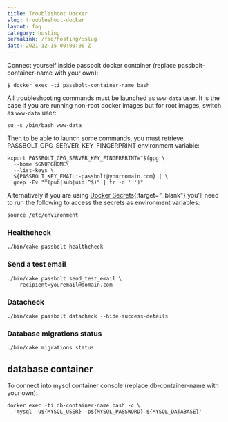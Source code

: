 ```yaml
---
title: Troubleshoot Docker
slug: troubleshoot-docker
layout: faq
category: hosting
permalink: /faq/hosting/:slug
date: 2021-12-15 00:00:00 Z
---
```


Connect yourself inside passbolt docker container (replace passbolt-container-name with your own):

```
$ docker exec -ti passbolt-container-name bash
```

All troubleshooting commands must be launched as `www-data` user. It is the case if you are running non-root docker images but for root images, switch as `www-data` user:

```
su -s /bin/bash www-data
```

Then to be able to launch some commands, you must retrieve PASSBOLT_GPG_SERVER_KEY_FINGERPRINT environment variable:

```
export PASSBOLT_GPG_SERVER_KEY_FINGERPRINT="$(gpg \
  --home $GNUPGHOME\
  --list-keys \
  ${PASSBOLT_KEY_EMAIL:-passbolt@yourdomain.com} | \
  grep -Ev "^(pub|sub|uid|^$)" | tr -d ' ')"
```

Alternatively if you are using [Docker Secrets](/faq/hosting/docker-secrets.html){:target="_blank"} you'll need to run the following to access the secrets as environment variables:
```
source /etc/environment
```

### Healthcheck

```
./bin/cake passbolt healthcheck
```

### Send a test email

```
./bin/cake passbolt send_test_email \
  --recipient=youremail@domain.com
```

### Datacheck

```
./bin/cake passbolt datacheck --hide-success-details
```

### Database migrations status

```
./bin/cake migrations status
```

## database container

To connect into mysql container console (replace db-container-name with your own):

```
docker exec -ti db-container-name bash -c \
  'mysql -u${MYSQL_USER} -p${MYSQL_PASSWORD} ${MYSQL_DATABASE}'
```